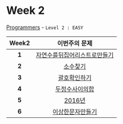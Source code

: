 # Week 2

[Programmers](https://programmers.co.kr/learn/challenges?level=2) - `Level 2 : EASY`

Week2 | 이번주의 문제
:---: | :--------:
**1** | [자연수를뒤집어리스트로만들기](https://programmers.co.kr/learn/challenge_codes/117)
**2** | [소수찾기](https://programmers.co.kr/learn/challenge_codes/171)
**3** | [괄호확인하기](https://programmers.co.kr/learn/challenge_codes/87)
**4** | [두정수사이의합](https://programmers.co.kr/learn/challenge_codes/92)
**5** | [2016년](https://programmers.co.kr/learn/challenge_codes/175)
**6** | [이상한문자만들기](https://programmers.co.kr/learn/challenge_codes/114)
